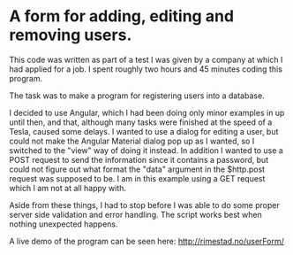 # A form for adding, editing and removing users.

This code was written as part of a test I was given by a company at which I had applied for a job. I spent roughly two hours and 45 minutes coding this program.

The task was to make a program for registering users into a database.

I decided to use Angular, which I had been doing only minor examples in up until then, and that, although many tasks were finished at the speed of a Tesla, caused some delays. I wanted to use a dialog for editing a user, but could not make the Angular Material dialog pop up as I wanted, so I switched to the "view" way of doing it instead. In addition I wanted to use a POST request to send the information since it contains a password, but could not figure out what format the "data" argument in the $http.post request was supposed to be. I am in this example using a GET request which I am not at all happy with.

Aside from these things, I had to stop before I was able to do some proper server side validation and error handling. The script works best when nothing unexpected happens.

A live demo of the program can be seen here: http://rimestad.no/userForm/
